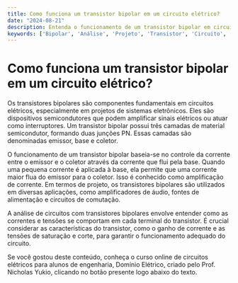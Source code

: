 ```yaml
---
title: Como funciona um transistor bipolar em um circuito elétrico?
date: "2024-08-21"
description: Entenda o funcionamento de um transistor bipolar em circuitos elétricos e sua importância no projeto de sistemas eletrônicos.
keywords: ['Bipolar', 'Análise', 'Projeto', 'Transistor', 'Circuito', 'Semicondutores']
---
```


# Como funciona um transistor bipolar em um circuito elétrico?

Os transistores bipolares são componentes fundamentais em circuitos elétricos, especialmente em projetos de sistemas eletrônicos. Eles são dispositivos semicondutores que podem amplificar sinais elétricos ou atuar como interruptores. Um transistor bipolar possui três camadas de material semicondutor, formando duas junções PN. Essas camadas são denominadas emissor, base e coletor.

O funcionamento de um transistor bipolar baseia-se no controle da corrente entre o emissor e o coletor através da corrente que flui pela base. Quando uma pequena corrente é aplicada à base, ela permite que uma corrente maior flua do emissor para o coletor. Isso é conhecido como amplificação de corrente. Em termos de projeto, os transistores bipolares são utilizados em diversas aplicações, como amplificadores de áudio, fontes de alimentação e circuitos de comutação.

A análise de circuitos com transistores bipolares envolve entender como as correntes e tensões se comportam em cada terminal do transistor. É crucial considerar as características do transistor, como o ganho de corrente e as tensões de saturação e corte, para garantir o funcionamento adequado do circuito.

Se você gostou deste conteúdo, conheça o curso online de circuitos elétricos para alunos de engenharia, Domínio Elétrico, criado pelo Prof. Nicholas Yukio, clicando no botão presente logo abaixo do texto.
